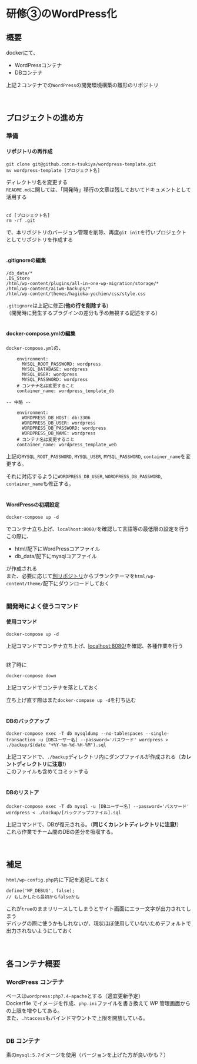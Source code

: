 # 研修③のWordPress化

## 概要
dockerにて、
- WordPressコンテナ
- DBコンテナ

上記２コンテナでの`WordPress`の開発環境構築の雛形のリポジトリ  
<br><br>


## プロジェクトの進め方
### 準備
#### リポジトリの再作成
```
git clone git@github.com:n-tsukiya/wordpress-template.git
mv wordpress-template [プロジェクト名]
```
ディレクトリ名を変更する  
`README.md`に関しては、「開発時」移行の文章は残しておいてドキュメントとして活用する  
<br>

```
cd [プロジェクト名]
rm -rf .git
```
で、本リポジトリのバージョン管理を削除、再度`git init`を行いプロジェクトとしてリポジトリを作成する  
<br>


#### .gitignoreの編集
```
/db_data/*
.DS_Store
/html/wp-content/plugins/all-in-one-wp-migration/storage/*
/html/wp-content/ai1wm-backups/*
/html/wp-content/themes/hagioka-yochien/css/style.css
```
`.gitignore`は上記に修正(**他の行を削除する**)  
（開発時に発生するプラグインの差分も予め無視する記述をする）  
<br>


#### docker-compose.ymlの編集
`docker-compose.yml`の、
```
    environment:
      MYSQL_ROOT_PASSWORD: wordpress
      MYSQL_DATABASE: wordpress
      MYSQL_USER: wordpress
      MYSQL_PASSWORD: wordpress
    # コンテナ名は変更すること
    container_name: wordpress_template_db

-- 中略 --

    environment:
      WORDPRESS_DB_HOST: db:3306
      WORDPRESS_DB_USER: wordpress
      WORDPRESS_DB_PASSWORD: wordpress
      WORDPRESS_DB_NAME: wordpress
    # コンテナ名は変更すること
    container_name: wordpress_template_web
```
上記の`MYSQL_ROOT_PASSWORD`, `MYSQL_USER`, `MYSQL_PASSWORD`, `container_name`を変更する。  

それに対応するように`WORDPRESS_DB_USER`, `WORDPRESS_DB_PASSWORD`, `container_name`も修正する。  
<br>


#### WordPressの初期設定

```
docker-compose up -d
```
でコンテナ立ち上げ、`localhost:8080/`を確認して言語等の最低限の設定を行う  
この際に、
- html/配下にWordPressコアファイル
- db_data/配下にmysqlコアファイル

が作成される  
また、必要に応じて[別リポジトリ](https://github.com/n-tsukiya/wordpress-blanktheme)からブランクテーマを`html/wp-content/theme/`配下にダウンロードしておく  
<br>


### 開発時によく使うコマンド
#### 使用コマンド
```
docker-compose up -d
```
上記コマンドでコンテナ立ち上げ、[localhost:8080/](localhost:8080/)を確認、各種作業を行う  

<br>
終了時に

```
docker-compose down
```
上記コマンドでコンテナを落としておく  

立ち上げ直す際はまた`docker-compose up -d`を打ち込む  
<br>


#### DBのバックアップ
```
docker-compose exec -T db mysqldump --no-tablespaces --single-transaction -u [DBユーザー名] --password='パスワード' wordpress > ./backup/$(date "+%Y-%m-%d-%H-%M").sql
```
上記コマンドで、`./backup`ディレクトリ内にダンプファイルが作成される（**カレントディレクトリに注意!**）  
このファイルも含めてコミットする  
<br>


#### DBのリストア
```
docker-compose exec -T db mysql -u [DBユーザー名] --password='パスワード' wordpress < ./backup/[バックアップファイル].sql
```
上記コマンドで、DBが復元される。（**同じくカレントディレクトリに注意!**）  
これら作業でチーム間のDBの差分を吸収する。  
<br><br>


## 補足
`html/wp-config.php`内に下記を追記しておく  
```
define('WP_DEBUG', false);
// もしかしたら最初からfalseかも
```
これが`true`のままリリースしてしまうとサイト画面にエラー文字が出力されてしまう  
デバッグの際に使うかもしれないが、現状ほぼ使用していないためデフォルトで出力されないようにしておく  
<br><br>


## 各コンテナ概要
### WordPress コンテナ
ベースは`wordpress:php7.4-apache`とする（適宜更新予定）  
Dockerfile でイメージを作成、`php.ini`ファイルを書き換えて WP 管理画面からの上限を増やしてある。  
また、`.htaccess`もバインドマウントで上限を開放している。  
<br>


### DB コンテナ
素の`mysql:5.7`イメージを使用（バージョンを上げた方が良いかも？）  
<br>
